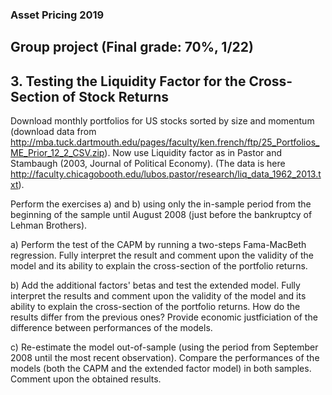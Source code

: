 ### Asset Pricing 2019
## Group project (Final grade: 70%, 1/22)
## 3. Testing the Liquidity Factor for the Cross-Section of Stock Returns 

Download monthly portfolios for US stocks sorted by size and momentum (download data from 
http://mba.tuck.dartmouth.edu/pages/faculty/ken.french/ftp/25_Portfolios_ME_Prior_12_2_CSV.zip). Now use Liquidity factor as in Pastor and Stambaugh (2003, Journal of Political Economy).
(The data is here http://faculty.chicagobooth.edu/lubos.pastor/research/liq_data_1962_2013.txt). 

Perform the exercises a) and b) using only the in-sample period from the beginning of the sample until August 2008 (just before the bankruptcy of Lehman Brothers).

a) Perform the test of the CAPM by running a two-steps Fama-MacBeth regression.  Fully interpret the result and comment upon the validity of the model and its ability to explain the cross-section of the 
portfolio returns.

b) Add the additional factors' betas and test the extended model. Fully interpret the results and comment upon the validity of the model and its ability to explain the cross-section of the portfolio returns. How 
do the results differ from the previous ones? Provide economic justficiation of the difference between performances of the models.

c) Re-estimate the model out-of-sample (using the period from September 2008 until the most recent observation). Compare the performances of the models (both the CAPM and the extended factor model) in both
samples. Comment upon the obtained results.
